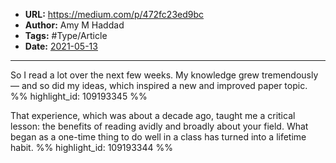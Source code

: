- **URL:** https://medium.com/p/472fc23ed9bc
- **Author:** Amy M Haddad
- **Tags:** #Type/Article
- **Date:** [2021-05-13](../_daily/2021-05-13.md)
---

So I read a lot over the next few weeks. My knowledge grew tremendously — and so did my ideas, which inspired a new and improved paper topic. %% highlight_id: 109193345 %%


That experience, which was about a decade ago, taught me a critical lesson: the benefits of reading avidly and broadly about your field. What began as a one-time thing to do well in a class has turned into a lifetime habit. %% highlight_id: 109193344 %%

